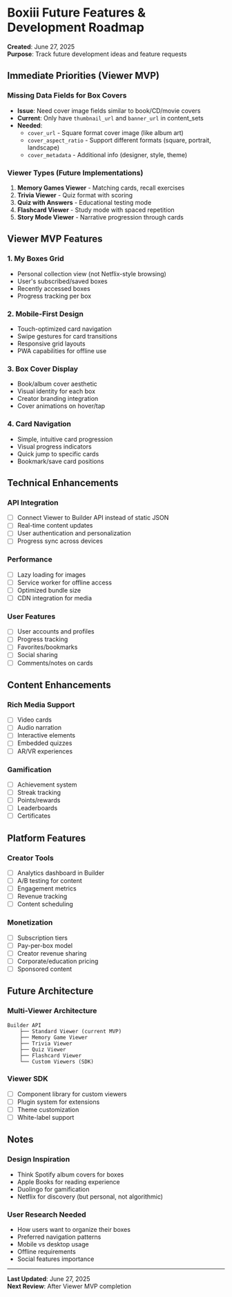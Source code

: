 # Boxiii Future Features & Development Roadmap

**Created**: June 27, 2025  
**Purpose**: Track future development ideas and feature requests

## Immediate Priorities (Viewer MVP)

### Missing Data Fields for Box Covers
- **Issue**: Need cover image fields similar to book/CD/movie covers
- **Current**: Only have `thumbnail_url` and `banner_url` in content_sets
- **Needed**: 
  - `cover_url` - Square format cover image (like album art)
  - `cover_aspect_ratio` - Support different formats (square, portrait, landscape)
  - `cover_metadata` - Additional info (designer, style, theme)

### Viewer Types (Future Implementations)
1. **Memory Games Viewer** - Matching cards, recall exercises
2. **Trivia Viewer** - Quiz format with scoring
3. **Quiz with Answers** - Educational testing mode
4. **Flashcard Viewer** - Study mode with spaced repetition
5. **Story Mode Viewer** - Narrative progression through cards

## Viewer MVP Features

### 1. My Boxes Grid
- Personal collection view (not Netflix-style browsing)
- User's subscribed/saved boxes
- Recently accessed boxes
- Progress tracking per box

### 2. Mobile-First Design
- Touch-optimized card navigation
- Swipe gestures for card transitions
- Responsive grid layouts
- PWA capabilities for offline use

### 3. Box Cover Display
- Book/album cover aesthetic
- Visual identity for each box
- Creator branding integration
- Cover animations on hover/tap

### 4. Card Navigation
- Simple, intuitive card progression
- Visual progress indicators
- Quick jump to specific cards
- Bookmark/save card positions

## Technical Enhancements

### API Integration
- [ ] Connect Viewer to Builder API instead of static JSON
- [ ] Real-time content updates
- [ ] User authentication and personalization
- [ ] Progress sync across devices

### Performance
- [ ] Lazy loading for images
- [ ] Service worker for offline access
- [ ] Optimized bundle size
- [ ] CDN integration for media

### User Features
- [ ] User accounts and profiles
- [ ] Progress tracking
- [ ] Favorites/bookmarks
- [ ] Social sharing
- [ ] Comments/notes on cards

## Content Enhancements

### Rich Media Support
- [ ] Video cards
- [ ] Audio narration
- [ ] Interactive elements
- [ ] Embedded quizzes
- [ ] AR/VR experiences

### Gamification
- [ ] Achievement system
- [ ] Streak tracking
- [ ] Points/rewards
- [ ] Leaderboards
- [ ] Certificates

## Platform Features

### Creator Tools
- [ ] Analytics dashboard in Builder
- [ ] A/B testing for content
- [ ] Engagement metrics
- [ ] Revenue tracking
- [ ] Content scheduling

### Monetization
- [ ] Subscription tiers
- [ ] Pay-per-box model
- [ ] Creator revenue sharing
- [ ] Corporate/education pricing
- [ ] Sponsored content

## Future Architecture

### Multi-Viewer Architecture
```
Builder API
    ├── Standard Viewer (current MVP)
    ├── Memory Game Viewer
    ├── Trivia Viewer
    ├── Quiz Viewer
    ├── Flashcard Viewer
    └── Custom Viewers (SDK)
```

### Viewer SDK
- [ ] Component library for custom viewers
- [ ] Plugin system for extensions
- [ ] Theme customization
- [ ] White-label support

## Notes

### Design Inspiration
- Think Spotify album covers for boxes
- Apple Books for reading experience
- Duolingo for gamification
- Netflix for discovery (but personal, not algorithmic)

### User Research Needed
- How users want to organize their boxes
- Preferred navigation patterns
- Mobile vs desktop usage
- Offline requirements
- Social features importance

---

**Last Updated**: June 27, 2025  
**Next Review**: After Viewer MVP completion